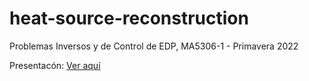 # heat-source-reconstruction
 Problemas Inversos y de Control de EDP, MA5306-1 - Primavera 2022

Presentacón: [Ver aquí](https://docs.google.com/presentation/d/1jD4468N7iW-nRY0KXFQB5soLtqp5FgrdCFcthDhCQCY/edit?usp=sharing)
